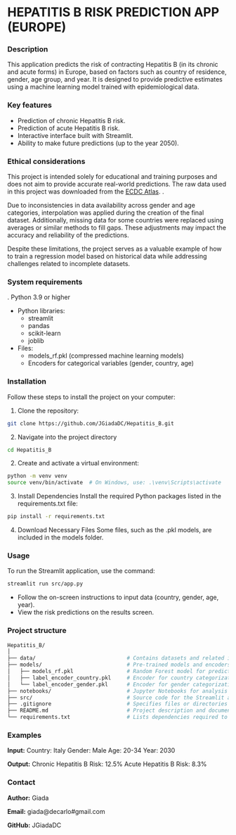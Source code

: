# HEPATITIS B RISK PREDICTION APP (EUROPE)

### Description 
This application predicts the risk of contracting Hepatitis B  (in its chronic and acute forms) in Europe, based on factors such as country of residence, gender, age group, and year. It is designed to provide predictive estimates using a machine learning model trained with epidemiological data.

### Key features
- Prediction of chronic Hepatitis B risk.
- Prediction of acute Hepatitis B risk.
- Interactive interface built with Streamlit.
- Ability to make future predictions (up to the year 2050).

### Ethical considerations 
This project is intended solely for educational and training purposes and does not aim to provide accurate real-world predictions. The raw data used in this project was downloaded from the [ECDC Atlas](https://atlas.ecdc.europa.eu/public/index.aspx).
.

Due to inconsistencies in data availability across gender and age categories, interpolation was applied during the creation of the final dataset. Additionally, missing data for some countries were replaced using averages or similar methods to fill gaps. These adjustments may impact the accuracy and reliability of the predictions.

Despite these limitations, the project serves as a valuable example of how to train a regression model based on historical data while addressing challenges related to incomplete datasets.


### System requirements
. Python 3.9 or higher
- Python libraries:
   - streamlit
   - pandas
   - scikit-learn
   - joblib
- Files:
   - models_rf.pkl (compressed machine learning models)
   - Encoders for categorical variables (gender, country, age)

### Installation 
Follow these steps to install the project on your computer:

1. Clone the repository:  

```bash
git clone https://github.com/JGiadaDC/Hepatitis_B.git
```

2. Navigate into the project directory

```bash
cd Hepatitis_B
```

2. Create and activate a virtual environment:
```bash
python -m venv venv
source venv/bin/activate  # On Windows, use: .\venv\Scripts\activate
```

3. Install Dependencies
Install the required Python packages listed in the requirements.txt file:
```bash
pip install -r requirements.txt
```

4. Download Necessary Files
Some files, such as the .pkl models, are included in the models folder. 

### Usage 
To run the Streamlit application, use the command:
```bash
streamlit run src/app.py
```

- Follow the on-screen instructions to input data (country, gender, age, year).
- View the risk predictions on the results screen.

### Project structure
```bash
Hepatitis_B/
│
├── data/                             # Contains datasets and related input/output files
├── models/                           # Pre-trained models and encoders (.pkl files)
│   ├── models_rf.pkl                 # Random Forest model for predictions
│   ├── label_encoder_country.pkl     # Encoder for country categorization
│   └── label_encoder_gender.pkl      # Encoder for gender categorization
├── notebooks/                        # Jupyter Notebooks for analysis and prototyping
├── src/                              # Source code for the Streamlit app and Python modules
├── .gitignore                        # Specifies files or directories to exclude from Git
├── README.md                         # Project description and documentation
└── requirements.txt                  # Lists dependencies required to run the project

```

### Examples 
**Input:**
Country: Italy
Gender: Male
Age: 20-34
Year: 2030

**Output:**
Chronic Hepatitis B Risk: 12.5%
Acute Hepatitis B Risk: 8.3%

### Contact
**Author:** Giada

**Email:** giada@decarlo#gmail.com

**GitHub:** JGiadaDC

